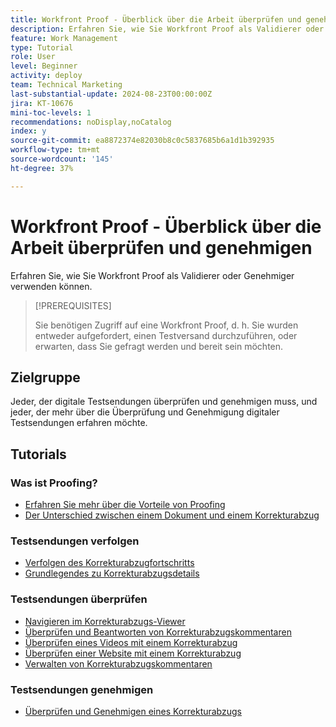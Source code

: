 ```yaml
---
title: Workfront Proof - Überblick über die Arbeit überprüfen und genehmigen
description: Erfahren Sie, wie Sie Workfront Proof als Validierer oder Genehmiger verwenden können.
feature: Work Management
type: Tutorial
role: User
level: Beginner
activity: deploy
team: Technical Marketing
last-substantial-update: 2024-08-23T00:00:00Z
jira: KT-10676
mini-toc-levels: 1
recommendations: noDisplay,noCatalog
index: y
source-git-commit: ea8872374e82030b8c0c5837685b6a1d1b392935
workflow-type: tm+mt
source-wordcount: '145'
ht-degree: 37%

---
```



# Workfront Proof - Überblick über die Arbeit überprüfen und genehmigen

Erfahren Sie, wie Sie Workfront Proof als Validierer oder Genehmiger verwenden können.

>[!PREREQUISITES]
>
>Sie benötigen Zugriff auf eine Workfront Proof, d. h. Sie wurden entweder aufgefordert, einen Testversand durchzuführen, oder erwarten, dass Sie gefragt werden und bereit sein möchten.


## Zielgruppe

Jeder, der digitale Testsendungen überprüfen und genehmigen muss, und jeder, der mehr über die Überprüfung und Genehmigung digitaler Testsendungen erfahren möchte.

## Tutorials

### Was ist Proofing?

* [Erfahren Sie mehr über die Vorteile von Proofing](/help/workfront-proof/benefits-of-proofing-in-workfront.md)
* [Der Unterschied zwischen einem Dokument und einem Korrekturabzug](/help/workfront-proof/document-vs-proof.md)


### Testsendungen verfolgen

* [Verfolgen des Korrekturabzugfortschritts](/help/workfront-proof/review-and-approve-work/track-proof-progress.md)
* [Grundlegendes zu Korrekturabzugsdetails](/help/workfront-proof/review-and-approve-work/proof-details-overview.md)


### Testsendungen überprüfen

* [Navigieren im Korrekturabzugs-Viewer](/help/workfront-proof/review-and-approve-work/navigate-the-proof-viewer.md)
* [Überprüfen und Beantworten von Korrekturabzugskommentaren](/help/workfront-proof/review-and-approve-work/review-and-respond-to-proof-comments.md)
* [Überprüfen eines Videos mit einem Korrekturabzug](/help/workfront-proof/review-and-approve-work/review-a-video-with-proof.md)
* [Überprüfen einer Website mit einem Korrekturabzug](/help/workfront-proof/review-and-approve-work/review-a-website-with-proof.md)
* [Verwalten von Korrekturabzugskommentaren](/help/workfront-proof/review-and-approve-work/manage-proof-comments.md)



### Testsendungen genehmigen

* [Überprüfen und Genehmigen eines Korrekturabzugs](/help/workfront-proof/review-and-approve-work/review-and-approve-a-proof.md)

